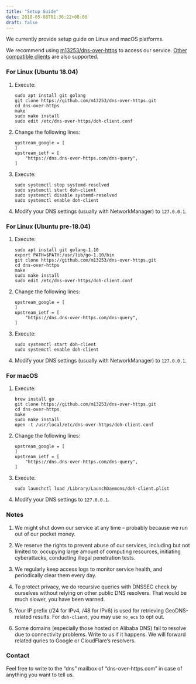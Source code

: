 ```yaml
---
title: "Setup Guide"
date: 2018-05-08T01:36:22+08:00
draft: false
---
```


We currently provide setup guide on Linux and macOS platforms.

We recommend using [m13253/dns-over-https](https://github.com/m13253/dns-over-https) to access our service. [Other compatible clients](https://github.com/curl/curl/wiki/DNS-over-HTTPS) are also supported.

### For Linux (Ubuntu 18.04)

1. Execute:

    ```
    sudo apt install git golang
    git clone https://github.com/m13253/dns-over-https.git
    cd dns-over-https
    make
    sudo make install
    sudo edit /etc/dns-over-https/doh-client.conf
    ```

2. Change the following lines:

    ```
    upstream_google = [
    ]
    upstream_ietf = [
        "https://dns.dns-over-https.com/dns-query",
    ]
    ```

3. Execute:
    ```
    sudo systemctl stop systemd-resolved
    sudo systemctl start doh-client
    sudo systemctl disable systemd-resolved
    sudo systemctl enable doh-client
    ```

4. Modify your DNS settings (usually with NetworkManager) to `127.0.0.1`.

### For Linux (Ubuntu pre-18.04)

1. Execute:

    ```
    sudo apt install git golang-1.10
    export PATH=$PATH:/usr/lib/go-1.10/bin
    git clone https://github.com/m13253/dns-over-https.git
    cd dns-over-https
    make
    sudo make install
    sudo edit /etc/dns-over-https/doh-client.conf
    ```

2. Change the following lines:

    ```
    upstream_google = [
    ]
    upstream_ietf = [
        "https://dns.dns-over-https.com/dns-query",
    ]
    ```

3. Execute:

    ```
    sudo systemctl start doh-client
    sudo systemctl enable doh-client
    ```

4. Modify your DNS settings (usually with NetworkManager) to `127.0.0.1`.

### For macOS

1. Execute:

    ```
    brew install go
    git clone https://github.com/m13253/dns-over-https.git
    cd dns-over-https
    make
    sudo make install
    open -t /usr/local/etc/dns-over-https/doh-client.conf
    ```

2. Change the following lines:

    ```
    upstream_google = [
    ]
    upstream_ietf = [
        "https://dns.dns-over-https.com/dns-query",
    ]
    ```

3. Execute:

    ```
    sudo launchctl load /Library/LaunchDaemons/doh-client.plist
    ```

4. Modify your DNS settings to `127.0.0.1`.

### Notes

1. We might shut down our service at any time – probably because we run out of our pocket money.

2. We reserve the rights to prevent abuse of our services, including but not limited to: occupying large amount of computing resources, initiating cyberattacks, conducting illegal penetration tests.

3. We regularly keep access logs to monitor service health, and periodically clear them every day.

4. To protect privacy, we do recursive queries with DNSSEC check by ourselves without relying on other public DNS resolvers. That would be much slower, you have been warned.

5. Your IP prefix (/24 for IPv4, /48 for IPv6) is used for retrieving GeoDNS-related results. For `doh-client`, you may use `no_ecs` to opt out.

6. Some domains (especially those hosted on Alibaba DNS) fail to resolve due to connectivity problems. Write to us if it happens. We will forward related quries to Google or CloudFlare’s resolvers.

### Contact

Feel free to write to the “dns” mailbox of “dns-over-https.com” in case of anything you want to tell us.